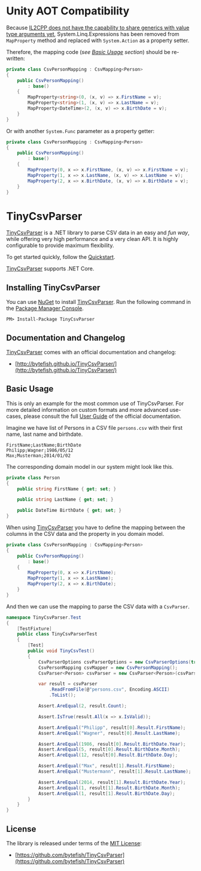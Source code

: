 # Unity AOT Compatibility #

Because [IL2CPP does not have the capability to share generics with value type arguments yet](https://forum.unity.com/threads/are-c-expression-trees-or-ilgenerator-allowed-on-ios.489498/#post-3665089), System.Linq.Expressions has been removed from `MapProperty` method and replaced with `System.Action` as a property setter.

Therefore, the mapping code (*see [Basic Usage](https://github.com/laicasaane/TinyCsvParser/#basic-usage) section*) should be re-written:

```csharp
private class CsvPersonMapping : CsvMapping<Person>
{
    public CsvPersonMapping()
        : base()
    {
        MapProperty<string>(0, (x, v) => x.FirstName = v);
        MapProperty<string>(1, (x, v) => x.LastName = v);
        MapProperty<DateTime>(2, (x, v) => x.BirthDate = v);
    }
}
```

Or with another `System.Func` parameter as a property getter:

```csharp
private class CsvPersonMapping : CsvMapping<Person>
{
    public CsvPersonMapping()
        : base()
    {
        MapProperty(0, x => x.FirstName, (x, v) => x.FirstName = v);
        MapProperty(1, x => x.LastName, (x, v) => x.LastName = v);
        MapProperty(2, x => x.BirthDate, (x, v) => x.BirthDate = v);
    }
}
```

# TinyCsvParser #

[TinyCsvParser]: https://github.com/bytefish/TinyCsvParser
[MIT License]: https://opensource.org/licenses/MIT

[TinyCsvParser] is a .NET library to parse CSV data in an easy and *fun way*, while offering very high performance and a very clean API. It is highly configurable to provide maximum flexibility.

To get started quickly, follow the [Quickstart](http://bytefish.github.io/TinyCsvParser/sections/quickstart.html).

[TinyCsvParser] supports .NET Core.

## Installing TinyCsvParser ##

You can use [NuGet](https://www.nuget.org) to install [TinyCsvParser]. Run the following command
in the [Package Manager Console](http://docs.nuget.org/consume/package-manager-console).

```
PM> Install-Package TinyCsvParser
```

## Documentation and Changelog ##

[TinyCsvParser] comes with an official documentation and changelog:

* [http://bytefish.github.io/TinyCsvParser/](http://bytefish.github.io/TinyCsvParser/)

## Basic Usage ##

This is only an example for the most common use of TinyCsvParser. For more detailed information on custom formats and more advanced use-cases,
please consult the full [User Guide](http://bytefish.github.io/TinyCsvParser/sections/userguide.html) of the official documentation.

Imagine we have list of Persons in a CSV file ``persons.csv`` with their first name, last name and birthdate.

```
FirstName;LastName;BirthDate
Philipp;Wagner;1986/05/12
Max;Musterman;2014/01/02
```

The corresponding domain model in our system might look like this.

```csharp
private class Person
{
    public string FirstName { get; set; }

    public string LastName { get; set; }

    public DateTime BirthDate { get; set; }
}
```

When using [TinyCsvParser] you have to define the mapping between the columns in the CSV data and the property in you domain model.

```csharp
private class CsvPersonMapping : CsvMapping<Person>
{
    public CsvPersonMapping()
        : base()
    {
        MapProperty(0, x => x.FirstName);
        MapProperty(1, x => x.LastName);
        MapProperty(2, x => x.BirthDate);
    }
}
```

And then we can use the mapping to parse the CSV data with a ``CsvParser``.

```csharp
namespace TinyCsvParser.Test
{
    [TestFixture]
    public class TinyCsvParserTest
    {
        [Test]
        public void TinyCsvTest()
        {
            CsvParserOptions csvParserOptions = new CsvParserOptions(true, ';');
            CsvPersonMapping csvMapper = new CsvPersonMapping();
            CsvParser<Person> csvParser = new CsvParser<Person>(csvParserOptions, csvMapper);

            var result = csvParser
                .ReadFromFile(@"persons.csv", Encoding.ASCII)
                .ToList();

            Assert.AreEqual(2, result.Count);

            Assert.IsTrue(result.All(x => x.IsValid));

            Assert.AreEqual("Philipp", result[0].Result.FirstName);
            Assert.AreEqual("Wagner", result[0].Result.LastName);

            Assert.AreEqual(1986, result[0].Result.BirthDate.Year);
            Assert.AreEqual(5, result[0].Result.BirthDate.Month);
            Assert.AreEqual(12, result[0].Result.BirthDate.Day);

            Assert.AreEqual("Max", result[1].Result.FirstName);
            Assert.AreEqual("Mustermann", result[1].Result.LastName);

            Assert.AreEqual(2014, result[1].Result.BirthDate.Year);
            Assert.AreEqual(1, result[1].Result.BirthDate.Month);
            Assert.AreEqual(1, result[1].Result.BirthDate.Day);
        }
    }
}
```

## License ##

The library is released under terms of the [MIT License]:

* [https://github.com/bytefish/TinyCsvParser](https://github.com/bytefish/TinyCsvParser)